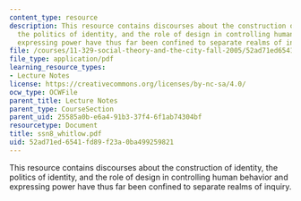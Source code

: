 ```yaml
---
content_type: resource
description: This resource contains discourses about the construction of identity,
  the politics of identity, and the role of design in controlling human behavior and
  expressing power have thus far been confined to separate realms of inquiry.
file: /courses/11-329-social-theory-and-the-city-fall-2005/52ad71ed6541fd89f23a0ba499259821_ssn8_whitlow.pdf
file_type: application/pdf
learning_resource_types:
- Lecture Notes
license: https://creativecommons.org/licenses/by-nc-sa/4.0/
ocw_type: OCWFile
parent_title: Lecture Notes
parent_type: CourseSection
parent_uid: 25585a0b-e6a4-91b3-37f4-6f1ab74304bf
resourcetype: Document
title: ssn8_whitlow.pdf
uid: 52ad71ed-6541-fd89-f23a-0ba499259821
---
```

This resource contains discourses about the construction of identity, the politics of identity, and the role of design in controlling human behavior and expressing power have thus far been confined to separate realms of inquiry.